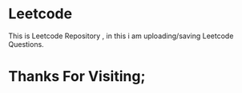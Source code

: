 # Leetcode
This is Leetcode Repository , in this i am uploading/saving Leetcode Questions.
# Thanks For Visiting;
